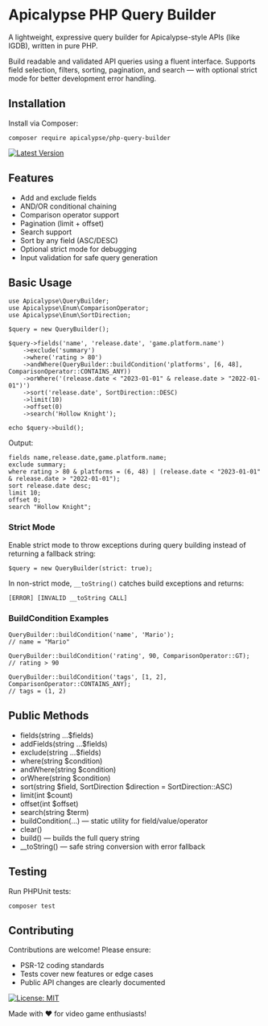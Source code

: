 # Apicalypse PHP Query Builder

A lightweight, expressive query builder for Apicalypse-style APIs (like IGDB), written in pure PHP.

Build readable and validated API queries using a fluent interface. Supports field selection, filters, sorting, pagination, and search — with optional strict mode for better development error handling.

## Installation

Install via Composer:

    composer require apicalypse/php-query-builder

[![Latest Version](https://img.shields.io/packagist/v/apicalypse/php-query-builder.svg)](https://packagist.org/packages/apicalypse/php-query-builder)

## Features

- Add and exclude fields
- AND/OR conditional chaining
- Comparison operator support
- Pagination (limit + offset)
- Search support
- Sort by any field (ASC/DESC)
- Optional strict mode for debugging
- Input validation for safe query generation

## Basic Usage

    use Apicalypse\QueryBuilder;
    use Apicalypse\Enum\ComparisonOperator;
    use Apicalypse\Enum\SortDirection;

    $query = new QueryBuilder();

    $query->fields('name', 'release.date', 'game.platform.name')
        ->exclude('summary')
        ->where('rating > 80')
        ->andWhere(QueryBuilder::buildCondition('platforms', [6, 48], ComparisonOperator::CONTAINS_ANY))
        ->orWhere('(release.date < "2023-01-01" & release.date > "2022-01-01")')
        ->sort('release.date', SortDirection::DESC)
        ->limit(10)
        ->offset(0)
        ->search('Hollow Knight');
    
    echo $query->build();

Output:

    fields name,release.date,game.platform.name;
    exclude summary;
    where rating > 80 & platforms = (6, 48) | (release.date < "2023-01-01" & release.date > "2022-01-01");
    sort release.date desc;
    limit 10;
    offset 0;
    search "Hollow Knight";

### Strict Mode

Enable strict mode to throw exceptions during query building instead of returning a fallback string:

    $query = new QueryBuilder(strict: true);

In non-strict mode, `__toString()` catches build exceptions and returns:

    [ERROR] [INVALID __toString CALL]

### BuildCondition Examples

    QueryBuilder::buildCondition('name', 'Mario');
    // name = "Mario"
    
    QueryBuilder::buildCondition('rating', 90, ComparisonOperator::GT);
    // rating > 90
    
    QueryBuilder::buildCondition('tags', [1, 2], ComparisonOperator::CONTAINS_ANY);
    // tags = (1, 2)

## Public Methods

- fields(string ...$fields)
- addFields(string ...$fields)
- exclude(string ...$fields)
- where(string $condition)
- andWhere(string $condition)
- orWhere(string $condition)
- sort(string $field, SortDirection $direction = SortDirection::ASC)
- limit(int $count)
- offset(int $offset)
- search(string $term)
- buildCondition(...) — static utility for field/value/operator
- clear()
- build() — builds the full query string
- __toString() — safe string conversion with error fallback

## Testing

Run PHPUnit tests:

    composer test

## Contributing

Contributions are welcome! Please ensure:

- PSR-12 coding standards
- Tests cover new features or edge cases
- Public API changes are clearly documented

[![License: MIT](https://img.shields.io/badge/License-MIT-yellow.svg)](LICENSE)

Made with ❤️ for video game enthusiasts!
